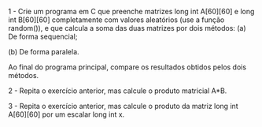 1 - Crie um programa em C que preenche matrizes long int A[60][60] e long int B[60][60] completamente com valores aleatórios (use a função random()), e que calcula a soma das duas matrizes por dois métodos:
(a) De forma sequencial;

(b) De forma paralela.

Ao final do programa principal, compare os resultados obtidos pelos dois métodos.

2 - Repita o exercício anterior, mas calcule o produto matricial A*B.

3 - Repita o exercício anterior, mas calcule o produto da matriz long int A[60][60] por um escalar long int x.

